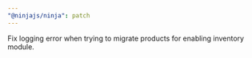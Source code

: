 ```yaml
---
"@ninjajs/ninja": patch
---
```


Fix logging error when trying to migrate products for enabling inventory module.
